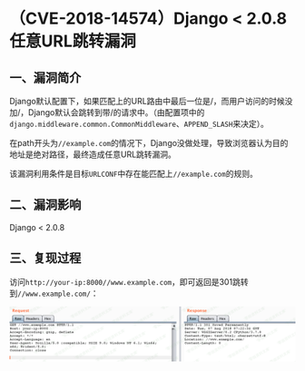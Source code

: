 （CVE-2018-14574）Django \< 2.0.8 任意URL跳转漏洞
=================================================

一、漏洞简介
------------

Django默认配置下，如果匹配上的URL路由中最后一位是/，而用户访问的时候没加/，Django默认会跳转到带/的请求中。（由配置项中的`django.middleware.common.CommonMiddleware`、`APPEND_SLASH`来决定）。

在path开头为`//example.com`的情况下，Django没做处理，导致浏览器认为目的地址是绝对路径，最终造成任意URL跳转漏洞。

该漏洞利用条件是目标`URLCONF`中存在能匹配上`//example.com`的规则。

二、漏洞影响
------------

Django \< 2.0.8

三、复现过程
------------

访问`http://your-ip:8000//www.example.com`，即可返回是301跳转到`//www.example.com/`：

![](./.resource/(CVE-2018-14574)Django<2.0.8任意URL跳转漏洞/media/rId24.png)
